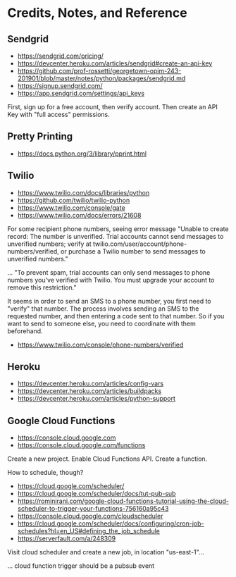 # Credits, Notes, and Reference

## Sendgrid

  + https://sendgrid.com/pricing/
  + https://devcenter.heroku.com/articles/sendgrid#create-an-api-key
  + https://github.com/prof-rossetti/georgetown-opim-243-201901/blob/master/notes/python/packages/sendgrid.md
  + https://signup.sendgrid.com/
  + https://app.sendgrid.com/settings/api_keys

First, sign up for a free account, then verify account. Then create an API Key with "full access" permissions.

## Pretty Printing

  + https://docs.python.org/3/library/pprint.html

## Twilio

  + https://www.twilio.com/docs/libraries/python
  + https://github.com/twilio/twilio-python
  + https://www.twilio.com/console/gate
  + https://www.twilio.com/docs/errors/21608

For some recipient phone numbers, seeing error message "Unable to create record: The number  is unverified. Trial accounts cannot send messages to unverified numbers; verify  at twilio.com/user/account/phone-numbers/verified, or purchase a Twilio number to send messages to unverified numbers."

... "To prevent spam, trial accounts can only send messages to phone numbers you've verified with Twilio. You must upgrade your account to remove this restriction."

It seems in order to send an SMS to a phone number, you first need to "verify" that number. The process involves sending an SMS to the requested number, and then entering a code sent to that number. So if you want to send to someone else, you need to coordinate with them beforehand.

  + https://www.twilio.com/console/phone-numbers/verified

## Heroku

  + https://devcenter.heroku.com/articles/config-vars
  + https://devcenter.heroku.com/articles/buildpacks
  + https://devcenter.heroku.com/articles/python-support

## Google Cloud Functions

  + https://console.cloud.google.com
  + https://console.cloud.google.com/functions

Create a new project. Enable Cloud Functions API. Create a function.

How to schedule, though?

  + https://cloud.google.com/scheduler/
  + https://cloud.google.com/scheduler/docs/tut-pub-sub
  + https://rominirani.com/google-cloud-functions-tutorial-using-the-cloud-scheduler-to-trigger-your-functions-756160a95c43
  + https://console.cloud.google.com/cloudscheduler
  + https://cloud.google.com/scheduler/docs/configuring/cron-job-schedules?hl=en_US#defining_the_job_schedule
  + https://serverfault.com/a/248309

Visit cloud scheduler and create a new job, in location "us-east-1"...

... cloud function trigger should be a pubsub event
